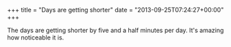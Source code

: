 +++
title = "Days are getting shorter"
date = "2013-09-25T07:24:27+00:00"
+++

The days are getting shorter by five and a half minutes per day. It's amazing how noticeable it is.
			